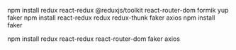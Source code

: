 npm install redux react-redux @reduxjs/toolkit react-router-dom formik yup faker
npm install react-redux redux redux-thunk faker axios
npm install faker


npm install redux react-redux react-router-dom faker axios
